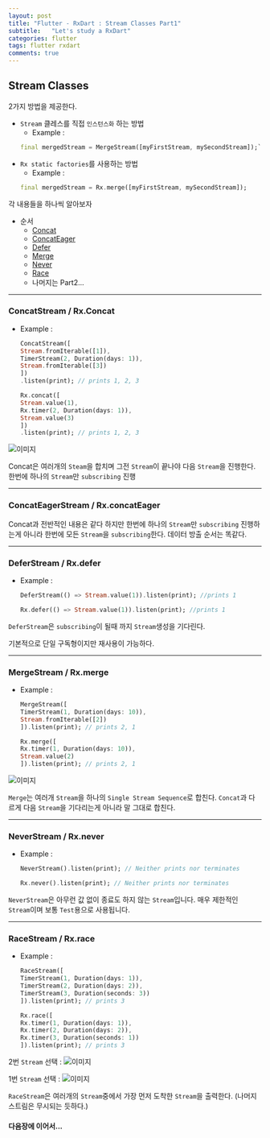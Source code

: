 ```yaml
---
layout: post
title: "Flutter - RxDart : Stream Classes Part1"
subtitle:   "Let's study a RxDart"
categories: flutter
tags: flutter rxdart 
comments: true
---
```



## Stream Classes

2가지 방법을 제공한다.

+  `Stream` 클레스를 직접 `인스턴스화` 하는 방법
   - Example : 
   ```Dart
   final mergedStream = MergeStream([myFirstStream, mySecondStream]);```

+  `Rx static factories`를 사용하는 방법
   - Example :  
   ```Dart
   final mergedStream = Rx.merge([myFirstStream, mySecondStream]);
   ```

각 내용들을 하나씩 알아보자

* 순서
    - [Concat](#concatstream---rxconcat)
    - [ConcatEager](#concateagerstream---rxconcateager)
    - [Defer](#deferstream---rxdefer)
    - [Merge](#mergestream---rxmerge)
    - [Never](#neverstream---rxnever)
    - [Race](#racestream---rxrace)
    - 나머지는 Part2...

---

### ConcatStream /  Rx.Concat

+ Example : 
    ```Dart
    ConcatStream([
    Stream.fromIterable([1]),
    TimerStream(2, Duration(days: 1)),
    Stream.fromIterable([3])
    ])
    .listen(print); // prints 1, 2, 3
    ```
    ```Dart
    Rx.concat([
    Stream.value(1),
    Rx.timer(2, Duration(days: 1)),
    Stream.value(3)
    ])
    .listen(print); // prints 1, 2, 3
    ```

![이미지](https://Funncy.github.io/assets/img/rxdart/2020-03-16-rx-dart-02-01.png "concat")

Concat은 여러개의 `Steam`을 합치며 그전 `Stream`이 끝나야 다음 `Stream`을 진행한다.
한번에 하나의 `Stream`만 `subscribing` 진행

---

### ConcatEagerStream / Rx.concatEager

Concat과 전반적인 내용은 같다
하지만 한번에 하나의 `Stream`만 `subscribing` 진행하는게 아니라
한번에 모든 `Stream`을 `subscribing`한다.
데이터 방출 순서는 똑같다.

---

### DeferStream / Rx.defer

+ Example : 

    ```Dart
    DeferStream(() => Stream.value(1)).listen(print); //prints 1
    ```

    ```Dart
    Rx.defer(() => Stream.value(1)).listen(print); //prints 1
    ```

`DeferStream`은 `subscribing`이 될때 까지
`Stream`생성을 기다린다.

기본적으로 단일 구독형이지만 재사용이 가능하다.

---
### MergeStream / Rx.merge

+ Example : 
    ```Dart
    MergeStream([
    TimerStream(1, Duration(days: 10)),
    Stream.fromIterable([2])
    ]).listen(print); // prints 2, 1
    ```

    ```Dart
    Rx.merge([
    Rx.timer(1, Duration(days: 10)),
    Stream.value(2)
    ]).listen(print); // prints 2, 1
    ```

![이미지](https://Funncy.github.io/assets/img/rxdart/2020-03-16-rx-dart-02-02.png "merge")

`Merge`는 여러개 `Stream`을 하나의 `Single Stream Sequence`로 합친다.
`Concat`과 다르게 다음 `Stream`을 기다리는게 아니라 말 그대로 합친다.

---

### NeverStream / Rx.never

+ Example :

    ```Dart
    NeverStream().listen(print); // Neither prints nor terminates
    ```

    ```Dart
    Rx.never().listen(print); // Neither prints nor terminates
    ```

`NeverStream`은 아무런 값 없이 종료도 하지 않는 `Stream`입니다.
매우 제한적인 `Stream`이며 보통 `Test`용으로 사용됩니다.

---
### RaceStream / Rx.race

+ Example :

    ```Dart
    RaceStream([
    TimerStream(1, Duration(days: 1)),
    TimerStream(2, Duration(days: 2)),
    TimerStream(3, Duration(seconds: 3))
    ]).listen(print); // prints 3
    ```

    ```Dart
    Rx.race([
    Rx.timer(1, Duration(days: 1)),
    Rx.timer(2, Duration(days: 2)),
    Rx.timer(3, Duration(seconds: 1))
    ]).listen(print); // prints 3
    ```

2번 `Stream` 선택 :
![이미지](https://Funncy.github.io/assets/img/rxdart/2020-03-16-rx-dart-02-03.png "race")

1번 `Stream` 선택 :
![이미지](https://Funncy.github.io/assets/img/rxdart/2020-03-16-rx-dart-02-04.png "race")

 `RaceStream`은 여러개의 `Stream`중에서 가장 먼저 도착한 `Stream`을 출력한다. (나머지 스트림은 무시되는 듯하다.)


#### 다음장에 이어서...
